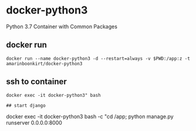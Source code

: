 # docker-python3
Python 3.7 Container with Common Packages

## docker run
```
docker run --name docker-python3 -d --restart=always -v $PWD:/app:z -t amarinboonkirt/docker-python3
```
## ssh to container
```
docker exec -it docker-python3" bash

## start django
```
docker exec -it docker-python3 bash -c "cd /app; python manage.py runserver 0.0.0.0:8000

